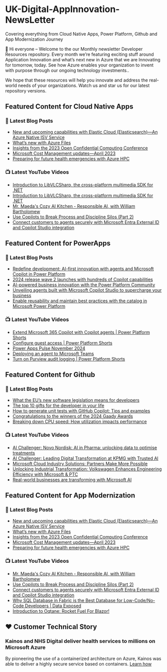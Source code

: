 # UK-Digital-AppInnovation-NewsLetter

Covering everything from Cloud Native Apps, Power Platform, Github and App Modernization Journey

👋 Hi everyone – Welcome to the our Monthly newsletter Developer Resources repository. Every month we’re featuring exciting stuff around Application Innovation and what’s next new in Azure that we are Innovating for tomorrow, today. See how Azure enables your organization to invent with purpose through our ongoing technology investments..


We hope that these resources will help you innovate and address the real-world needs of your organizations. Watch us and star us for our latest repository versions.

## Featured Content for Cloud Native Apps


### 📝 Latest Blog Posts

    
<!-- BLOGCNA:START -->
- [New and upcoming capabilities with Elastic Cloud (Elasticsearch)—An Azure Native ISV Service](https://azure.microsoft.com/blog/new-and-upcoming-capabilities-with-elastic-cloud-elasticsearch-an-azure-native-isv-service/)
- [What’s new with Azure Files](https://azure.microsoft.com/blog/what-s-new-with-azure-files/)
- [Insights from the 2023 Open Confidential Computing Conference](https://azure.microsoft.com/blog/insights-from-the-2023-open-confidential-computing-conference/)
- [Microsoft Cost Management updates—April 2023](https://azure.microsoft.com/blog/microsoft-cost-management-updates-april-2023/)
- [Preparing for future health emergencies with Azure HPC ](https://azure.microsoft.com/blog/preparing-for-future-health-emergencies-with-azure-hpc/)
<!-- BLOGCNA:END -->

### 📺 Latest YouTube Videos

 
<!-- YOUTUBECNA:START -->
- [Introduction to LibVLCSharp, the cross-platform multimedia SDK for .NET](https://www.youtube.com/watch?v=R5TQi41Mc-I)
- [Introduction to LibVLCSharp, the cross-platform multimedia SDK for .NET](https://www.youtube.com/watch?v=-tmgtqM4X8c)
- [Mr. Maeda&#39;s Cozy AI Kitchen - Responsible AI, with William Bartholomew](https://www.youtube.com/watch?v=BbDgwfMR6Bo)
- [Use Copilots to Break Process and Discipline Silos &lpar;Part 2&rpar;](https://www.youtube.com/watch?v=VBJ9lEagoI4)
- [Connect customers to agents securely with Microsoft Entra External ID and Copilot Studio integration](https://www.youtube.com/watch?v=BLyME148rYQ)
<!-- YOUTUBECNA:END -->

##  Featured Content for PowerApps
### 📝 Latest Blog Posts
<!-- BLOGPOWER:START -->
- [Redefine development: AI-first innovation with agents and Microsoft Copilot in Power Platform](https://www.microsoft.com/en-us/power-platform/blog/2024/11/19/redefine-development-ai-first-innovation-with-agents-and-microsoft-copilot-in-power-platform/)
- [2024 release wave 2 launches with hundreds of Copilot capabilities](https://www.microsoft.com/en-us/dynamics-365/blog/business-leader/2024/10/29/2024-release-wave-2-launches-with-hundreds-of-copilot-capabilities/)
- [AI-powered business innovation with the Power Platform Community](https://www.microsoft.com/en-us/power-platform/blog/2024/09/18/ai-powered-business-innovation-with-the-power-platform-community/)
- [Unveiling agents built with Microsoft Copilot Studio to supercharge your business](https://www.microsoft.com/en-us/microsoft-copilot/blog/copilot-studio/unveiling-copilot-agents-built-with-microsoft-copilot-studio-to-supercharge-your-business/)
- [Enable reusability and maintain best practices with the catalog in Microsoft Power Platform](https://www.microsoft.com/en-us/power-platform/blog/2024/09/11/enable-reusability-and-maintain-best-practices-with-the-catalog-in-microsoft-power-platform/)
<!-- BLOGPOWER:END -->
 ### 📺 Latest YouTube Videos
    
<!-- YOUTUBEPOWER:START -->
- [Extend Microsoft 365 Copilot with Copilot agents | Power Platform Shorts](https://www.youtube.com/watch?v=CKv4_XKpgSA)
- [Configure guest access | Power Platform Shorts](https://www.youtube.com/watch?v=XbGZ9rq1Dik)
- [Power Apps Pulse November 2024](https://www.youtube.com/watch?v=lapN37ywlEY)
- [Deploying an agent to Microsoft Teams](https://www.youtube.com/watch?v=UrmUnHsrB_s)
- [Turn on Purview audit logging | Power Platform Shorts](https://www.youtube.com/watch?v=UGys8QrnE4U)
<!-- YOUTUBEPOWER:END -->

##  Featured Content for Github
### 📝 Latest Blog Posts
<!-- BLOGGITHUB:START -->
- [What the EU’s new software legislation means for developers](https://github.blog/open-source/maintainers/what-the-eus-new-software-legislation-means-for-developers/)
- [The top 10 gifts for the developer in your life](https://github.blog/news-insights/company-news/the-top-10-gifts-for-the-developer-in-your-life/)
- [How to generate unit tests with GitHub Copilot: Tips and examples](https://github.blog/ai-and-ml/how-to-generate-unit-tests-with-github-copilot-tips-and-examples/)
- [Congratulations to the winners of the 2024 Gaady Awards](https://github.blog/news-insights/company-news/congratulations-to-the-winners-of-the-2024-gaady-awards/)
- [Breaking down CPU speed: How utilization impacts performance](https://github.blog/engineering/architecture-optimization/breaking-down-cpu-speed-how-utilization-impacts-performance/)
<!-- BLOGGITHUB:END -->
### 📺 Latest YouTube Videos
<!-- YOUTUBEGITHUB:START -->
- [AI Challenger: Novo Nordisk: AI in Pharma: unlocking data to optimise treatments](https://www.youtube.com/watch?v=gRKoeEbqv-8)
- [AI Challenger: Leading Digital Transformation at KPMG with Trusted AI](https://www.youtube.com/watch?v=htfqIxWdQjQ)
- [Microsoft Cloud Industry Solutions: Partners Make More Possible](https://www.youtube.com/watch?v=NY_tV5vpUvM)
- [Unlocking Industrial Transformation: Volkswagen Enhances Engineering Efficiency with Microsoft &amp; PTC](https://www.youtube.com/watch?v=3JxBKao8_J8)
- [Real-world businesses are transforming with Microsoft AI](https://www.youtube.com/watch?v=_3Ko7RVWlqo)
<!-- YOUTUBEGITHUB:END -->
##  Featured Content for App Modernization
### 📝 Latest Blog Posts
<!-- BLOGAPPMOD:START -->
- [New and upcoming capabilities with Elastic Cloud (Elasticsearch)—An Azure Native ISV Service](https://azure.microsoft.com/blog/new-and-upcoming-capabilities-with-elastic-cloud-elasticsearch-an-azure-native-isv-service/)
- [What’s new with Azure Files](https://azure.microsoft.com/blog/what-s-new-with-azure-files/)
- [Insights from the 2023 Open Confidential Computing Conference](https://azure.microsoft.com/blog/insights-from-the-2023-open-confidential-computing-conference/)
- [Microsoft Cost Management updates—April 2023](https://azure.microsoft.com/blog/microsoft-cost-management-updates-april-2023/)
- [Preparing for future health emergencies with Azure HPC ](https://azure.microsoft.com/blog/preparing-for-future-health-emergencies-with-azure-hpc/)
<!-- BLOGAPPMOD:END -->
### 📺 Latest YouTube Videos
<!-- YOUTUBEAPPMOD:START -->
- [Mr. Maeda&#39;s Cozy AI Kitchen - Responsible AI, with William Bartholomew](https://www.youtube.com/watch?v=BbDgwfMR6Bo)
- [Use Copilots to Break Process and Discipline Silos &lpar;Part 2&rpar;](https://www.youtube.com/watch?v=VBJ9lEagoI4)
- [Connect customers to agents securely with Microsoft Entra External ID and Copilot Studio integration](https://www.youtube.com/watch?v=BLyME148rYQ)
- [Why SQL Database in Fabric is the Best Database for Low-Code/No-Code Developers | Data Exposed](https://www.youtube.com/watch?v=fNMssCWtTT4)
- [Introduction to Oqtane: Rocket Fuel For Blazor!](https://www.youtube.com/watch?v=ZMd-DsiiPXE)
<!-- YOUTUBEAPPMOD:END -->


## ♥️ Customer Technical Story 

### Kainos and NHS Digital deliver health services to millions on Microsoft Azure

By pioneering the use of a containerized architecture on Azure, Kainos was able to deliver a highly secure service based on containers. [Learn how](https://customers.microsoft.com/en-us/story/1368348549535774520-kainos-and-nhs-digital-deliver-health-services-to-millions-on-microsoft-azure)

